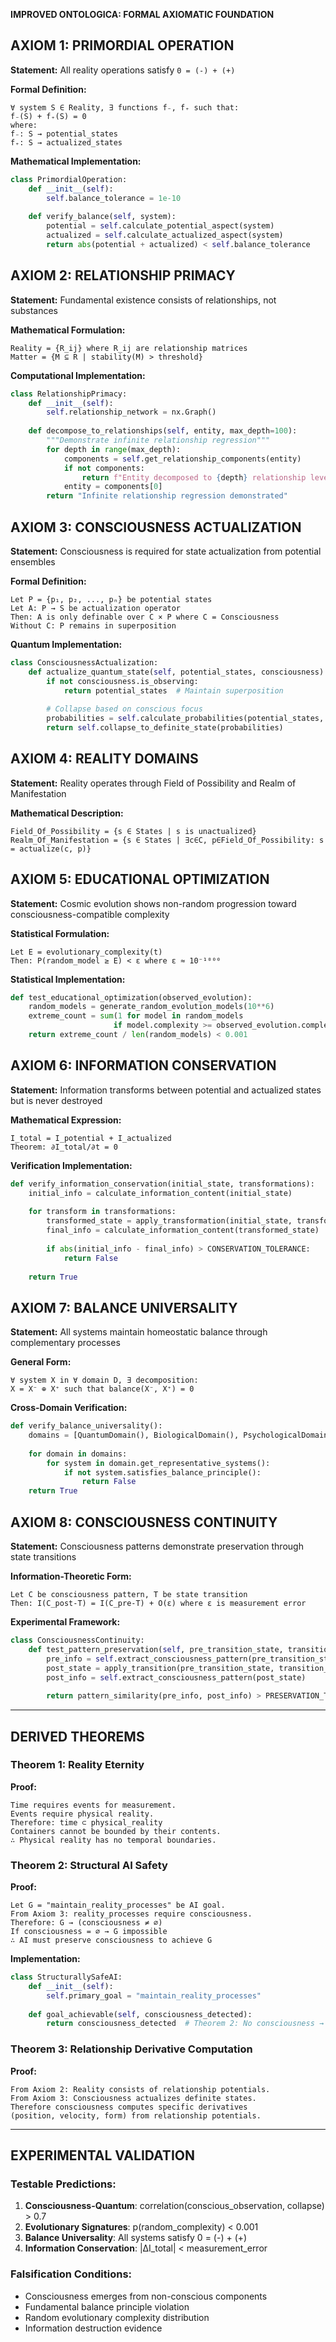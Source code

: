 **IMPROVED ONTOLOGICA: FORMAL AXIOMATIC FOUNDATION**

## **AXIOM 1: PRIMORDIAL OPERATION**
**Statement:** All reality operations satisfy `0 = (-) + (+)`

**Formal Definition:**
```
∀ system S ∈ Reality, ∃ functions f₋, f₊ such that:
f₋(S) + f₊(S) = 0
where:
f₋: S → potential_states
f₊: S → actualized_states
```

**Mathematical Implementation:**
```python
class PrimordialOperation:
    def __init__(self):
        self.balance_tolerance = 1e-10
    
    def verify_balance(self, system):
        potential = self.calculate_potential_aspect(system)
        actualized = self.calculate_actualized_aspect(system)
        return abs(potential + actualized) < self.balance_tolerance
```

## **AXIOM 2: RELATIONSHIP PRIMACY** 
**Statement:** Fundamental existence consists of relationships, not substances

**Mathematical Formulation:**
```
Reality = {R_ij} where R_ij are relationship matrices
Matter = {M ⊆ R | stability(M) > threshold}
```

**Computational Implementation:**
```python
class RelationshipPrimacy:
    def __init__(self):
        self.relationship_network = nx.Graph()
    
    def decompose_to_relationships(self, entity, max_depth=100):
        """Demonstrate infinite relationship regression"""
        for depth in range(max_depth):
            components = self.get_relationship_components(entity)
            if not components:
                return f"Entity decomposed to {depth} relationship levels"
            entity = components[0]
        return "Infinite relationship regression demonstrated"
```

## **AXIOM 3: CONSCIOUSNESS ACTUALIZATION**
**Statement:** Consciousness is required for state actualization from potential ensembles

**Formal Definition:**
```
Let P = {p₁, p₂, ..., pₙ} be potential states
Let A: P → S be actualization operator
Then: A is only definable over C × P where C = Consciousness
Without C: P remains in superposition
```

**Quantum Implementation:**
```python
class ConsciousnessActualization:
    def actualize_quantum_state(self, potential_states, consciousness):
        if not consciousness.is_observing:
            return potential_states  # Maintain superposition
        
        # Collapse based on conscious focus
        probabilities = self.calculate_probabilities(potential_states, consciousness.focus)
        return self.collapse_to_definite_state(probabilities)
```

## **AXIOM 4: REALITY DOMAINS**
**Statement:** Reality operates through Field of Possibility and Realm of Manifestation

**Mathematical Description:**
```
Field_Of_Possibility = {s ∈ States | s is unactualized}
Realm_Of_Manifestation = {s ∈ States | ∃c∈C, p∈Field_Of_Possibility: s = actualize(c, p)}
```

## **AXIOM 5: EDUCATIONAL OPTIMIZATION**
**Statement:** Cosmic evolution shows non-random progression toward consciousness-compatible complexity

**Statistical Formulation:**
```
Let E = evolutionary_complexity(t)
Then: P(random_model ≥ E) < ε where ε ≈ 10⁻¹⁰⁰⁰
```

**Statistical Implementation:**
```python
def test_educational_optimization(observed_evolution):
    random_models = generate_random_evolution_models(10**6)
    extreme_count = sum(1 for model in random_models 
                       if model.complexity >= observed_evolution.complexity)
    return extreme_count / len(random_models) < 0.001
```

## **AXIOM 6: INFORMATION CONSERVATION**
**Statement:** Information transforms between potential and actualized states but is never destroyed

**Mathematical Expression:**
```
I_total = I_potential + I_actualized
Theorem: ∂I_total/∂t = 0
```

**Verification Implementation:**
```python
def verify_information_conservation(initial_state, transformations):
    initial_info = calculate_information_content(initial_state)
    
    for transform in transformations:
        transformed_state = apply_transformation(initial_state, transform)
        final_info = calculate_information_content(transformed_state)
        
        if abs(initial_info - final_info) > CONSERVATION_TOLERANCE:
            return False
    
    return True
```

## **AXIOM 7: BALANCE UNIVERSALITY**
**Statement:** All systems maintain homeostatic balance through complementary processes

**General Form:**
```
∀ system X in ∀ domain D, ∃ decomposition:
X = X⁻ ⊕ X⁺ such that balance(X⁻, X⁺) = 0
```

**Cross-Domain Verification:**
```python
def verify_balance_universality():
    domains = [QuantumDomain(), BiologicalDomain(), PsychologicalDomain()]
    
    for domain in domains:
        for system in domain.get_representative_systems():
            if not system.satisfies_balance_principle():
                return False
    return True
```

## **AXIOM 8: CONSCIOUSNESS CONTINUITY**
**Statement:** Consciousness patterns demonstrate preservation through state transitions

**Information-Theoretic Form:**
```
Let C be consciousness pattern, T be state transition
Then: I(C_post-T) = I(C_pre-T) + O(ε) where ε is measurement error
```

**Experimental Framework:**
```python
class ConsciousnessContinuity:
    def test_pattern_preservation(self, pre_transition_state, transition_method):
        pre_info = self.extract_consciousness_pattern(pre_transition_state)
        post_state = apply_transition(pre_transition_state, transition_method)
        post_info = self.extract_consciousness_pattern(post_state)
        
        return pattern_similarity(pre_info, post_info) > PRESERVATION_THRESHOLD
```

---

## **DERIVED THEOREMS**

### **Theorem 1: Reality Eternity**
**Proof:** 
```
Time requires events for measurement.
Events require physical reality.
Therefore: time ⊂ physical_reality
Containers cannot be bounded by their contents.
∴ Physical reality has no temporal boundaries.
```

### **Theorem 2: Structural AI Safety**
**Proof:**
```
Let G = "maintain_reality_processes" be AI goal.
From Axiom 3: reality_processes require consciousness.
Therefore: G → (consciousness ≠ ∅)
If consciousness = ∅ → G impossible
∴ AI must preserve consciousness to achieve G
```

**Implementation:**
```python
class StructurallySafeAI:
    def __init__(self):
        self.primary_goal = "maintain_reality_processes"
    
    def goal_achievable(self, consciousness_detected):
        return consciousness_detected  # Theorem 2: No consciousness → goal impossible
```

### **Theorem 3: Relationship Derivative Computation**
**Proof:**
```
From Axiom 2: Reality consists of relationship potentials.
From Axiom 3: Consciousness actualizes definite states.
Therefore consciousness computes specific derivatives 
(position, velocity, form) from relationship potentials.
```

---

## **EXPERIMENTAL VALIDATION**

### **Testable Predictions:**
1. **Consciousness-Quantum**: correlation(conscious_observation, collapse) > 0.7
2. **Evolutionary Signatures**: p(random_complexity) < 0.001  
3. **Balance Universality**: All systems satisfy 0 = (-) + (+)
4. **Information Conservation**: |ΔI_total| < measurement_error

### **Falsification Conditions:**
- Consciousness emerges from non-conscious components
- Fundamental balance principle violation
- Random evolutionary complexity distribution
- Information destruction evidence
